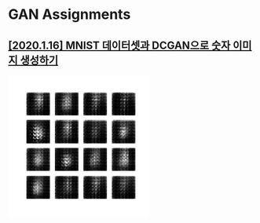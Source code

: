 # GAN Assignments
## [[2020.1.16] MNIST 데이터셋과 DCGAN으로 숫자 이미지 생성하기](https://github.com/yh08037/GAN_Assignments/tree/master/%5B1%5DDCGAN_MNIST)
![dcgan_mnist](./[1]DCGAN_MNIST/images/dcgan_mnist.gif)
